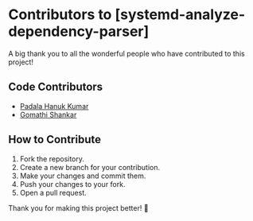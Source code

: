 # Contributors to [systemd-analyze-dependency-parser]

A big thank you to all the wonderful people who have contributed to this project!

## Code Contributors

* [Padala Hanuk Kumar](https://github.com/h1712)
* [Gomathi Shankar](https://github.com/gomathishankar37)

## How to Contribute

1. Fork the repository.
2. Create a new branch for your contribution.
3. Make your changes and commit them.
4. Push your changes to your fork.
5. Open a pull request.

Thank you for making this project better! 🎉
